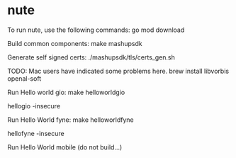 # nute

To run nute, use the following commands:
go mod download

Build common components:
make mashupsdk

Generate self signed certs:
./mashupsdk/tls/certs_gen.sh

TODO: Mac users have indicated some problems here.
brew install libvorbis openal-soft

Run Hello world gio:
make helloworldgio

hellogio -insecure

Run Hello World fyne:
make helloworldfyne

hellofyne -insecure

Run Hello World mobile (do not build...)
